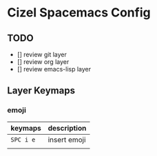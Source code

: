 # Cizel Spacemacs Config

## TODO

- [] review git layer
- [] review org layer
- [] review emacs-lisp layer

## Layer Keymaps

### emoji 

| keymaps   | description  |
| ---       | ---          |
| `SPC i e` | insert emoji |
|           |              |
